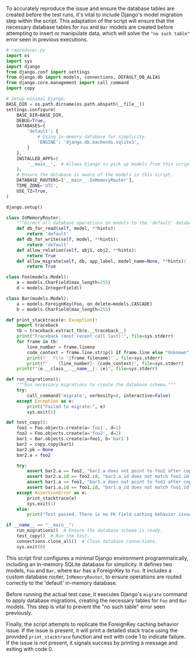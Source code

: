 To accurately reproduce the issue and ensure the database tables are created before the test runs, it's vital to include Django's model migration step within the script. This adaptation of the script will ensure that the necessary database tables for `Foo` and `Bar` models are created before attempting to insert or manipulate data, which will solve the `"no such table"` error seen in previous executions.

```python
# reproducer.py
import os
import sys
import django
from django.conf import settings
from django.db import models, connections, DEFAULT_DB_ALIAS
from django.core.management import call_command
import copy

# Setup minimal Django.
BASE_DIR = os.path.dirname(os.path.abspath(__file__))
settings.configure(
    BASE_DIR=BASE_DIR,
    DEBUG=True,
    DATABASES={
        'default': {
            # Using in-memory database for simplicity.
            'ENGINE': 'django.db.backends.sqlite3',
        }
    },
    INSTALLED_APPS=(
        '__main__',  # Allows Django to pick up models from this script.
    ),
    # Ensure the database is aware of the models in this script.
    DATABASE_ROUTERS=['__main__.InMemoryRouter'],
    TIME_ZONE='UTC',
    USE_TZ=True,
)

django.setup()

class InMemoryRouter:
    """Direct all database operations on models to the 'default' database."""
    def db_for_read(self, model, **hints):
        return 'default'
    def db_for_write(self, model, **hints):
        return 'default'
    def allow_relation(self, obj1, obj2, **hints):
        return True
    def allow_migrate(self, db, app_label, model_name=None, **hints):
        return True

class Foo(models.Model):
    a = models.CharField(max_length=255)
    d = models.IntegerField()

class Bar(models.Model):
    a = models.ForeignKey(Foo, on_delete=models.CASCADE)
    b = models.CharField(max_length=255)

def print_stacktrace(e: Exception):
    import traceback
    tb = traceback.extract_tb(e.__traceback__)
    print("Traceback (most recent call last):", file=sys.stderr)
    for frame in tb:
        line_number = frame.lineno
        code_context = frame.line.strip() if frame.line else "Unknown"
        print(f'  File "{frame.filename}"', file=sys.stderr)
        print(f"    {line_number}: {code_context}", file=sys.stderr)
    print(f"{e.__class__.__name__}: {e}", file=sys.stderr)

def run_migrations():
    """Run necessary migrations to create the database schema."""
    try:
        call_command('migrate', verbosity=0, interactive=False)
    except Exception as e:
        print("Failed to migrate:", e)
        sys.exit(1)

def test_copy():
    foo1 = Foo.objects.create(a='foo1', d=1)
    foo2 = Foo.objects.create(a='foo2', d=2)
    bar1 = Bar.objects.create(a=foo1, b='bar1')
    bar2 = copy.copy(bar1)
    bar2.pk = None
    bar2.a = foo2

    try:
        assert bar2.a == foo2, "bar2.a does not point to foo2 after copy and assignment"
        assert bar2.a.id == foo2.id, "bar2.a_id does not match foo2.id after copy and assignment"
        assert bar1.a == foo1, "bar1.a does not point to foo1 after copying to bar2"
        assert bar1.a.id == foo1.id, "bar1.a_id does not match foo1.id after copying to bar2"
    except AssertionError as e:
        print_stacktrace(e)
        sys.exit(1)
    else:
        print("Test passed. There is no FK field caching behavior issue.")

if __name__ == "__main__":
    run_migrations()  # Ensure the database schema is ready.
    test_copy()  # Run the test.
    connections.close_all()  # Close database connections.
    sys.exit(0)
```

This script first configures a minimal Django environment programmatically, including an in-memory SQLite database for simplicity. It defines two models, `Foo` and `Bar`, where `Bar` has a ForeignKey to `Foo`. It includes a custom database router, `InMemoryRouter`, to ensure operations are routed correctly to the 'default' in-memory database.

Before running the actual test case, it executes Django's `migrate` command to apply database migrations, creating the necessary tables for `Foo` and `Bar` models. This step is vital to prevent the "no such table" error seen previously.

Finally, the script attempts to replicate the ForeignKey caching behavior issue. If the issue is present, it will print a detailed stack trace using the provided `print_stacktrace` function and exit with code 1 to indicate failure. If the issue is not present, it signals success by printing a message and exiting with code 0.